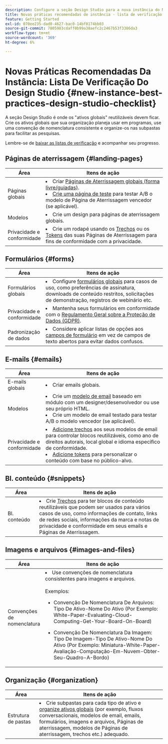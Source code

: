 ```yaml
---
description: Configure a seção Design Studio para a nova instância do Marketo Engage.
title: Novas práticas recomendadas de instância - lista de verificação do Design Studio
feature: Getting Started
exl-id: 070ee235-dad0-4627-bac0-14bf0174bb03
source-git-commit: 7805983cdaff0b99a38aefc2c2467b53f3386da3
workflow-type: tm+mt
source-wordcount: '369'
ht-degree: 6%

---
```


# Novas Práticas Recomendadas Da Instância: Lista De Verificação Do Design Studio {#new-instance-best-practices-design-studio-checklist}

A seção Design Studio é onde os &quot;ativos globais&quot; reutilizáveis devem ficar. Crie os ativos globais que sua organização planeja usar em programas, use uma convenção de nomenclatura consistente e organize-os nas subpastas para facilitar as pesquisas.

Lembre-se de [baixar as listas de verificação](/help/marketo/getting-started/implementing-a-new-marketo-engage-instance/assets/adobe-marketo-engage-new-instance-admin-checklist.xlsx) e acompanhar seu progresso.

## Páginas de aterrissagem {#landing-pages}

<table>
<thead>
  <tr>
    <th style="width:20%">Área</th>
    <th style="width:80%">Itens de ação</th>
  </tr>
</thead>
<tbody>
  <tr>
    <td>Páginas globais</td>
    <td><li>Criar <a href="https://experienceleague.adobe.com/pt-br/docs/marketo/using/product-docs/demand-generation/landing-pages/understanding-landing-pages/understanding-free-form-vs-guided-landing-pages#product-docs" target="_blank">Páginas de Aterrissagem globais (forma livre/guiadas)</a>.</li>
    <li><a href="https://experienceleague.adobe.com/pt-br/docs/marketo/using/product-docs/demand-generation/landing-pages/understanding-landing-pages/landing-page-test-groups" target="_blank">Crie uma página de teste</a> para testar A/B o modelo de Página de Aterrissagem vencedor (se aplicável).</li></td>
  </tr>
  <tr>
    <td>Modelos</td>
    <td><li>Crie um design para páginas de aterrissagem globais.</li></td>
  </tr>
  <tr>
    <td>Privacidade e conformidade</td>
    <td><li>Crie um rodapé usando os <a href="https://experienceleague.adobe.com/pt-br/docs/marketo/using/product-docs/demand-generation/landing-pages/personalizing-landing-pages/add-a-snippet-to-a-landing-page" target="_blank">Trechos</a> ou os <a href="https://experienceleague.adobe.com/pt-br/docs/marketo/using/product-docs/demand-generation/landing-pages/personalizing-landing-pages/add-text-and-tokens-to-a-landing-page#add-a-token-to-your-landing-page" target="_blank">Tokens</a> das suas Páginas de Aterrissagem para fins de conformidade com a privacidade.</li></td>
  </tr>
</tbody>
</table>

## Formulários {#forms}

<table>
<thead>
  <tr>
    <th style="width:20%">Área</th>
    <th style="width:80%">Itens de ação</th>
  </tr>
</thead>
<tbody>
  <tr>
    <td>Formulários globais</td>
    <td><li>Configure <a href="https://experienceleague.adobe.com/pt-br/docs/marketo/using/product-docs/demand-generation/forms/creating-a-form/create-a-form#product-docs" target="_blank">formulários globais</a> para casos de uso, como preferências de assinatura, downloads de conteúdo restritos, solicitações de demonstração, registros de webinário etc.</li></td>
  </tr>
  <tr>
    <td>Privacidade e conformidade</td>
    <td><li>Mantenha seus formulários em conformidade com o <a href="https://business.adobe.com/resources/ebooks/the-gdpr-and-the-marketer.html" target="_blank">Regulamento Geral sobre a Proteção de Dados (GDPR)</a>.</li></td>
  </tr>
  <tr>
    <td>Padronização de dados</td>
    <td><li>Considere aplicar listas de opções aos <a href="https://experienceleague.adobe.com/pt-br/docs/marketo/using/product-docs/demand-generation/forms/creating-a-form/add-a-field-to-a-form#product-docs" target="_blank">campos de formulário</a> em vez de campos de texto abertos para evitar dados confusos.</li></td>
  </tr>
</tbody>
</table>

## E-mails {#emails}

<table>
<thead>
  <tr>
    <th style="width:20%">Área</th>
    <th style="width:80%">Itens de ação</th>
  </tr>
</thead>
<tbody>
  <tr>
    <td>E-mails globais</td>
    <td><li>Criar emails globais.</li></td>
  </tr>
  <tr>
    <td>Modelos</td>
    <td><li>Crie um <a href="https://experienceleague.adobe.com/pt-br/docs/marketo/using/product-docs/email-marketing/general/email-editor-2/create-an-email-template" target="_blank">modelo de email</a> baseado em módulo com um designer/desenvolvedor ou use seu próprio HTML.</li>
    <li>Crie um modelo de email testado para testar A/B o modelo vencedor (se aplicável).</li></td>
  </tr>
  <tr>
    <td>Privacidade e conformidade</td>
    <td><li><a href="https://experienceleague.adobe.com/pt-br/docs/marketo/using/product-docs/email-marketing/general/functions-in-the-editor/add-a-snippet-to-an-email" target="_blank">Adicione trechos</a> aos seus modelos de email para controlar blocos reutilizáveis, como ano de direitos autorais, local global e idioma específico de conformidade.</li>
    <li><a href="https://experienceleague.adobe.com/pt-br/docs/marketo/using/product-docs/email-marketing/general/using-tokens/add-an-email-script-token-to-your-email" target="_blank">Adicione tokens</a> para personalizar o conteúdo com base no público-alvo.</li></td>
  </tr>
</tbody>
</table>

## Bl. conteúdo {#snippets}

<table>
<thead>
  <tr>
    <th style="width:20%">Área</th>
    <th style="width:80%">Itens de ação</th>
  </tr>
</thead>
<tbody>
  <tr>
    <td>Bl. conteúdo</td>
    <td><li>Crie <a href="https://experienceleague.adobe.com/pt-br/docs/marketo/using/product-docs/personalization/segmentation-and-snippets/snippets/create-a-snippet#product-docs" target="_blank">Trechos</a> para ter blocos de conteúdo reutilizáveis que podem ser usados para vários casos de uso, como informações de contato, links de redes sociais, informações da marca e notas de privacidade e conformidade em seus emails e Páginas de Aterrissagem.</li></td>
  </tr>
</tbody>
</table>

## Imagens e arquivos {#images-and-files}

<table>
<thead>
  <tr>
    <th style="width:20%">Área</th>
    <th style="width:80%">Itens de ação</th>
  </tr>
</thead>
<tbody>
  <tr>
    <td>Convenções de nomenclatura</td>
    <td><li>Use convenções de nomenclatura consistentes para imagens e arquivos.</li>  
    <br>Exemplos:  
    <br><ul><li>Convenção De Nomenclatura De Arquivos: Tipo De Ativo-Nome Do Ativo (Por Exemplo: White-Paper-Evaluating-Cloud-Computing-Get-Your-Board-On-Board)</li>
    <p><li>Convenção De Nomenclatura Da Imagem: Tipo De Imagem-Tipo De Ativo-Nome Do Ativo (Por Exemplo: Miniatura-White-Paper-Avaliação-Computação-Em-Nuvem-Obter-Seu-Quadro-A-Bordo)</li></td>
  </tr>
</tbody>
</table>

## Organização {#organization}

<table>
<thead>
  <tr>
    <th style="width:20%">Área</th>
    <th style="width:80%">Itens de ação</th>
  </tr>
</thead>
<tbody>
  <tr>
    <td>Estrutura de pastas </td>
    <td><li>Crie subpastas para cada tipo de ativo e <a href="https://experienceleague.adobe.com/pt-br/docs/marketo/using/product-docs/demand-generation/images-and-files/organize-your-images-and-files-using-folders" target="_blank">organize ativos globais</a> (por exemplo, fluxos conversacionais, modelos de email, emails, formulários, imagens e arquivos, Páginas de aterrissagem, modelos de Páginas de aterrissagem, trechos etc.) adequado.</li></td>
  </tr>
</tbody>
</table>

